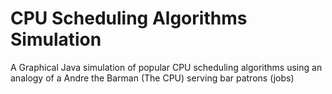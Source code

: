 # CPU Scheduling Algorithms Simulation
A Graphical Java simulation of popular CPU scheduling algorithms using an analogy of a Andre the Barman (The CPU) serving bar patrons (jobs)
